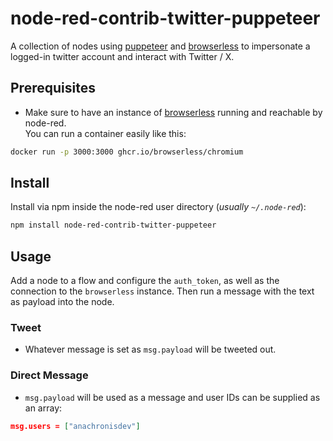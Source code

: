# node-red-contrib-twitter-puppeteer

A collection of nodes using [puppeteer](https://pptr.dev/) and [browserless](https://github.com/browserless/browserless) to impersonate a logged-in twitter account and interact with Twitter / X.

## Prerequisites

- Make sure to have an instance of [browserless](https://github.com/browserless/browserless) running and reachable by node-red.  
You can run a container easily like this:  
```sh
docker run -p 3000:3000 ghcr.io/browserless/chromium
```

## Install

Install via npm inside the node-red user directory (*usually `~/.node-red`*):

```sh
npm install node-red-contrib-twitter-puppeteer
```

## Usage

Add a node to a flow and configure the `auth_token`, as well as the connection to the `browserless` instance. Then run a message with the text as payload into the node.

### Tweet

- Whatever message is set as `msg.payload` will be tweeted out.

### Direct Message

- `msg.payload` will be used as a message and user IDs can be supplied as an array:
```json
msg.users = ["anachronisdev"]
```  